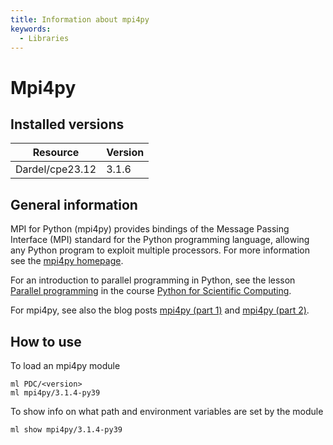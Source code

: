 ```yaml
---
title: Information about mpi4py
keywords:
  - Libraries
---
```

# Mpi4py

## Installed versions

| Resource | Version |
|---|---|
| Dardel/cpe23.12 | 3.1.6 |

## General information

MPI for Python (mpi4py) provides bindings of the Message Passing Interface
(MPI) standard for the Python programming language, allowing any Python
program to exploit multiple processors. For more information see the
[mpi4py homepage](https://mpi4py.readthedocs.io).

For an introduction to parallel programming in Python, see the lesson
[Parallel programming](https://aaltoscicomp.github.io/python-for-scicomp/parallel/)
in the course
[Python for Scientific Computing](https://aaltoscicomp.github.io/python-for-scicomp/).

For mpi4py, see also the blog posts
[mpi4py (part 1)](https://www.kth.se/blogs/pdc/2019/08/parallel-programming-in-python-mpi4py-part-1) and
[mpi4py (part 2)](https://www.kth.se/blogs/pdc/2019/11/parallel-programming-in-python-mpi4py-part-2).

## How to use
To load an mpi4py module
```
ml PDC/<version>
ml mpi4py/3.1.4-py39
```
To show info on what path and environment variables are set by the module
```
ml show mpi4py/3.1.4-py39
```

